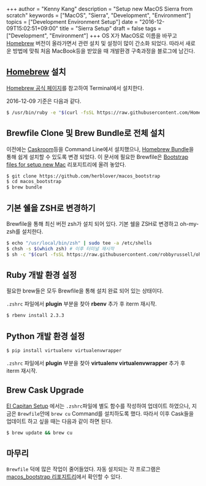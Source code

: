 +++
author = "Kenny Kang"
description = "Setup new MacOS Sierra from scratch"
keywords = ["MacOS", "Sierra", "Development", "Environment"]
topics = ["Development Environment Setup"]
date = "2016-12-09T15:02:51+09:00"
title = "Sierra Setup"
draft = false
tags = ["Development", "Environment"]
+++
OS X가 MacOS로 이름을 바꾸고 [Homebrew](http://brew.sh) 버전이 올라가면서 관련 설치 및 설정이 많이 간소화 되었다. 따라서 새로운 방법에 맞춰 처음 MacBook등을 받았을 때 개발환경 구축과정을 블로그에 남긴다.

## [Homebrew](http://brew.sh) 설치

[Homebrew 공식 페이지](http://brew.sh)를 참고하여 Terminal에서 설치한다.

2016-12-09 기준은 다음과 같다.

```bash
$ /usr/bin/ruby -e "$(curl -fsSL https://raw.githubusercontent.com/Homebrew/install/master/install)"
```

## Brewfile Clone 및 Brew Bundle로 전체 설치

이전에는 [Caskroom](https://caskroom.github.io)등을 Command Line에서 설치했으나, [Homebrew Bundle](https://github.com/Homebrew/homebrew-bundle)을 통해 쉽게 설치할 수 있도록 변경 되었다.
이 문서에 필요한 Brewfile은 [Bootstrap files for setup new Mac](https://github.com/herblover/macos_bootstrap) 리포지트리에 올려 놓았다.

```bash
$ git clone https://github.com/herblover/macos_bootstrap
$ cd macos_bootstrap
$ brew bundle
```

## 기본 쉘을 ZSH로 변경하기

Brewfile을 통해 최신 버전 zsh가 설치 되어 있다. 기본 쉘을 ZSH로 변경하고 oh-my-zsh를 설치한다.

```bash
$ echo "/usr/local/bin/zsh" | sudo tee -a /etc/shells
$ chsh -s $(which zsh) # 이후 터미널 재시작
$ sh -c "$(curl -fsSL https://raw.githubusercontent.com/robbyrussell/oh-my-zsh/master/tools/install.sh)"
```

## Ruby 개발 환경 설정

필요한 brew들은 모두 Brewfile을 통해 설치 완료 되어 있는 상태이다.

```.zshrc``` 파일에서 **plugin** 부분을 찾아 **rbenv** 추가 후 iterm 재시작.

```bash
$ rbenv install 2.3.3
```

## Python 개발 환경 설정

```bash
$ pip install virtualenv virtualenvwrapper
```

```.zshrc``` 파일에서 **plugin** 부분을 찾아 **virtualenv virtualenvwrapper** 추가 후 iterm 재시작.

## Brew Cask Upgrade

[El Capitan Setup](http://blog.funspaces.org/2016/02/15/el-capitan-setup/) 에서는 ```.zshrc```파일에 별도 함수를 작성하여 업데이트 하였으나, 지금은 ```Brewfile```안에 ```brew cu``` Command를 설치하도록 했다. 따라서 이후 Cask들을 업데이트 하고 싶을 때는 다음과 같이 하면 된다.

```bash
$ brew update && brew cu
```

## 마무리

```Brewfile``` 덕에 많은 작업이 줄어들었다. 자동 설치되는 각 프로그램은 [macos_bootstrap 리포지트리](https://github.com/herblover/macos_bootstrap)에서 확인할 수 있다.
